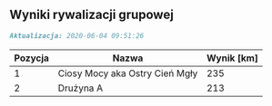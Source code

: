 ## Wyniki rywalizacji grupowej

```markdown
Aktualizacja: 2020-06-04 09:51:26
```

Pozycja | Nazwa | Wynik [km] |
------------ | -------------  | -------------
 1 |Ciosy Mocy aka Ostry Cień Mgły | 235 
 2 |Drużyna A | 213